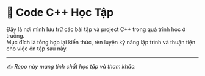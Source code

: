 # 📘 Code C++ Học Tập

Đây là nơi mình lưu trữ các bài tập và project C++ trong quá trình học ở trường.  
Mục đích là tổng hợp lại kiến thức, rèn luyện kỹ năng lập trình và thuận tiện cho việc ôn tập sau này.  

---
✍️ *Repo này mang tính chất học tập và tham khảo.*
